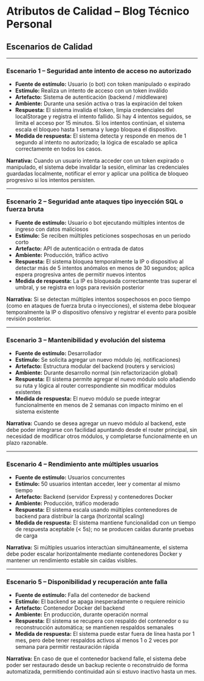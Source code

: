 # Atributos de Calidad – Blog Técnico Personal

## Escenarios de Calidad

---

### Escenario 1 – Seguridad ante intento de acceso no autorizado

- **Fuente de estímulo:** Usuario (o bot) con token manipulado o expirado
- **Estímulo:** Realiza un intento de acceso con un token inválido
- **Artefacto:** Sistema de autenticación (backend / middleware)
- **Ambiente:** Durante una sesión activa o tras la expiración del token
- **Respuesta:** El sistema invalida el token, limpia credenciales del localStorage y registra el intento fallido. Si hay 4 intentos seguidos, se limita el acceso por 15 minutos. Si los intentos continúan, el sistema escala el bloqueo hasta 1 semana y luego bloquea el dispositivo.
- **Medida de respuesta:** El sistema detecta y responde en menos de 1 segundo al intento no autorizado; la lógica de escalado se aplica correctamente en todos los casos.

**Narrativa:** Cuando un usuario intenta acceder con un token expirado o manipulado, el sistema debe invalidar la sesión, eliminar las credenciales guardadas localmente, notificar el error y aplicar una política de bloqueo progresivo si los intentos persisten.

---

### Escenario 2 – Seguridad ante ataques tipo inyección SQL o fuerza bruta

- **Fuente de estímulo:** Usuario o bot ejecutando múltiples intentos de ingreso con datos maliciosos
- **Estímulo:** Se reciben múltiples peticiones sospechosas en un periodo corto
- **Artefacto:** API de autenticación o entrada de datos
- **Ambiente:** Producción, tráfico activo
- **Respuesta:** El sistema bloquea temporalmente la IP o dispositivo al detectar más de 5 intentos anómalos en menos de 30 segundos; aplica espera progresiva antes de permitir nuevos intentos
- **Medida de respuesta:** La IP es bloqueada correctamente tras superar el umbral, y se registra en logs para revisión posterior

**Narrativa:** Si se detectan múltiples intentos sospechosos en poco tiempo (como en ataques de fuerza bruta o inyecciones), el sistema debe bloquear temporalmente la IP o dispositivo ofensivo y registrar el evento para posible revisión posterior.

---

### Escenario 3 – Mantenibilidad y evolución del sistema

- **Fuente de estímulo:** Desarrollador
- **Estímulo:** Se solicita agregar un nuevo módulo (ej. notificaciones)
- **Artefacto:** Estructura modular del backend (routers y servicios)
- **Ambiente:** Durante desarrollo normal (sin refactorización global)
- **Respuesta:** El sistema permite agregar el nuevo módulo solo añadiendo su ruta y lógica al router correspondiente sin modificar módulos existentes
- **Medida de respuesta:** El nuevo módulo se puede integrar funcionalmente en menos de 2 semanas con impacto mínimo en el sistema existente

**Narrativa:** Cuando se desea agregar un nuevo módulo al backend, este debe poder integrarse con facilidad apuntando desde el router principal, sin necesidad de modificar otros módulos, y completarse funcionalmente en un plazo razonable.

---

### Escenario 4 – Rendimiento ante múltiples usuarios

- **Fuente de estímulo:** Usuarios concurrentes
- **Estímulo:** 50 usuarios intentan acceder, leer y comentar al mismo tiempo
- **Artefacto:** Backend (servidor Express) y contenedores Docker
- **Ambiente:** Producción, tráfico moderado
- **Respuesta:** El sistema escala usando múltiples contenedores de backend para distribuir la carga (horizontal scaling)
- **Medida de respuesta:** El sistema mantiene funcionalidad con un tiempo de respuesta aceptable (< 5s); no se producen caídas durante pruebas de carga

**Narrativa:** Si múltiples usuarios interactúan simultáneamente, el sistema debe poder escalar horizontalmente mediante contenedores Docker y mantener un rendimiento estable sin caídas visibles.

---

### Escenario 5 – Disponibilidad y recuperación ante falla

- **Fuente de estímulo:** Falla del contenedor de backend
- **Estímulo:** El backend se apaga inesperadamente o requiere reinicio
- **Artefacto:** Contenedor Docker del backend
- **Ambiente:** En producción, durante operación normal
- **Respuesta:** El sistema se recupera con respaldo del contenedor o su reconstrucción automática; se mantienen respaldos semanales
- **Medida de respuesta:** El sistema puede estar fuera de línea hasta por 1 mes, pero debe tener respaldos activos al menos 1 o 2 veces por semana para permitir restauración rápida

**Narrativa:** En caso de que el contenedor backend falle, el sistema debe poder ser restaurado desde un backup reciente o reconstruido de forma automatizada, permitiendo continuidad aún si estuvo inactivo hasta un mes.

